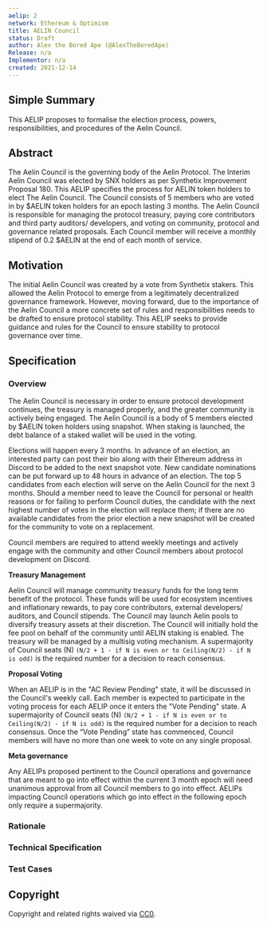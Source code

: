```yaml
---
aelip: 2
network: Ethereum & Optimism
title: AELIN Council
status: Draft
author: Alex the Bored Ape (@AlexTheBoredApe)
Release: n/a
Implementor: n/a
created: 2021-12-14
---
```


## Simple Summary

<!--"If you can't explain it simply, you don't understand it well enough." Simply describe the outcome the proposed changes intends to achieve. This should be non-technical and accessible to a casual community member.-->

This AELIP proposes to formalise the election process, powers, responsibilities, and procedures of the Aelin Council.

## Abstract

<!--A short (~200 word) description of the proposed change, the abstract should clearly describe the proposed change. This is what *will* be done if the AELIP is implemented, not *why* it should be done or *how* it will be done. If the AELIP proposes deploying a new contract, write, "we propose to deploy a new contract that will do x".-->

The Aelin Council is the governing body of the Aelin Protocol. The Interim Aelin Council was elected by SNX holders as per Synthetix Improvement Proposal 180. This AELIP specifies the process for AELIN token holders to elect The Aelin Council. The Council consists of 5 members who are voted in by $AELIN token holders for an epoch lasting 3 months. The Aelin Council is responsible for managing the protocol treasury, paying core contributors and third party auditors/ developers, and voting on community, protocol and governance related proposals. Each Council member will receive a monthly stipend of 0.2 $AELIN at the end of each month of service.

## Motivation

<!--This is the problem statement. This is the *why* of the AELIP. It should clearly explain *why* the current state of the protocol is inadequate.  It is critical that you explain *why* the change is needed, if the AELIP proposes changing how something is calculated, you must address *why* the current calculation is inaccurate or wrong. This is not the place to describe how the AELIP will address the issue!-->

The initial Aelin Council was created by a vote from Synthetix stakers. This allowed the Aelin Protocol to emerge from a legitimately decentralized governance framework. However, moving forward, due to the importance of the Aelin Council a more concrete set of rules and responsibilities needs to be drafted to ensure protocol stability. This AELIP seeks to provide guidance and rules for the Council to ensure stability to protocol governance over time.

## Specification

<!--The specification should describe the syntax and semantics of any new feature, there are five sections
1. Overview
2. Rationale
3. Technical Specification
4. Test Cases
5. Configurable Values
-->

### Overview

<!--This is a high-level overview of *how* the AELIP will solve the problem. The overview should clearly describe how the new feature will be implemented.-->

The Aelin Council is necessary in order to ensure protocol development continues, the treasury is managed properly, and the greater community is actively being engaged. The Aelin Council is a body of 5 members elected by $AELIN token holders using snapshot. When staking is launched, the debt balance of a staked wallet will be used in the voting.

Elections will happen every 3 months. In advance of an election, an interested party can post their bio along with their Ethereum address in Discord to be added to the next snapshot vote. New candidate nominations can be put forward up to 48 hours in advance of an election. The top 5 candidates from each election will serve on the Aelin Council for the next 3 months. Should a member need to leave the Council for personal or health reasons or for failing to perform Council duties, the candidate with the next highest number of votes in the election will replace them; if there are no available candidates from the prior election a new snapshot will be created for the community to vote on a replacement.

Council members are required to attend weekly meetings and actively engage with the community and other Council members about protocol development on Discord.

**Treasury Management**

Aelin Council will manage community treasury funds for the long term benefit of the protocol. These funds will be used for ecosystem incentives and inflationary rewards, to pay core contributors, external developers/ auditors, and Council stipends. The Council may launch Aelin pools to diversify treasury assets at their discretion. The Council will initially hold the fee pool on behalf of the community until AELIN staking is enabled. The treasury will be managed by a multisig voting mechanism. A supermajority of Council seats (N) `(N/2 + 1 - if N is even or to Ceiling(N/2) - if N is odd)` is the required number for a decision to reach consensus.

**Proposal Voting**

When an AELIP is in the "AC Review Pending" state, it will be discussed in the Council's weekly call. Each member is expected to participate in the voting process for each AELIP once it enters the "Vote Pending" state. A supermajority of Council seats (N) `(N/2 + 1 - if N is even or to Ceiling(N/2) - if N is odd)` is the required number for a decision to reach consensus. Once the “Vote Pending” state has commenced, Council members will have no more than one week to vote on any single proposal.

**Meta governance**

Any AELIPs proposed pertinent to the Council operations and governance that are meant to go into effect within the current 3 month epoch will need unanimous approval from all Council members to go into effect. AELIPs impacting Council operations which go into effect in the following epoch only require a supermajority.

### Rationale

<!--This is where you explain the reasoning behind how you propose to solve the problem. Why did you propose to implement the change in this way, what were the considerations and trade-offs. The rationale fleshes out what motivated the design and why particular design decisions were made. It should describe alternate designs that were considered and related work. The rationale may also provide evidence of consensus within the community, and should discuss important objections or concerns raised during discussion.-->

### Technical Specification

<!--The technical specification should outline the public API of the changes proposed. That is, changes to any of the interfaces Synthetix currently exposes or the creations of new ones.-->

### Test Cases

<!--Test cases for an implementation are mandatory for AELIPs but can be included with the implementation..-->

## Copyright

Copyright and related rights waived via [CC0](https://creativecommons.org/publicdomain/zero/1.0/).
